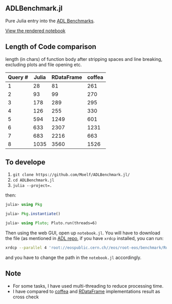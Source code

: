 ## ADLBenchmark.jl
Pure Julia entry into the [ADL Benchmarks](https://github.com/iris-hep/adl-benchmarks-index).

[View the rendered notebook](https://moelf.github.io/ADLBenchmark.jl/)

## Length of Code comparison
length (in chars) of function body after stripping spaces and line breaking, excluding plots and file opening etc.

| Query # | Julia | RDataFrame | coffea |
|-------- |-------| ---------- | ------ |
| 1 |28| 81 | 261 |
| 2 |93| 99 | 270 |
| 3 |178| 289 | 295 |
| 4 |126| 255 | 330 |
| 5 |594| 1249 | 601 |
| 6 |633| 2307 | 1231 |
| 7 |683| 2216 | 663 |
| 8 |1035| 3560 | 1526 |


## To develope
1. `git clone https://github.com/Moelf/ADLBenchmark.jl/`
2. `cd ADLBenchmark.jl`
3. `julia --project=.`

then:
```julia
julia> using Pkg

julia> Pkg.instantiate()

julia> using Pluto; Pluto.run(threads=6)
```

Then using the web GUI, open up `notebook.jl`. You will have to download the file (as mentioned in [ADL repo](https://github.com/iris-hep/adl-benchmarks-index/blob/master/README.md#input-data-files),
if you have `xrdcp` installed, you can run:
```bash
xrdcp --parallel 4 'root://eospublic.cern.ch//eos/root-eos/benchmark/Run2012B_SingleMu.root' ./
```

and you have to change the path in the `notebook.jl` accordingly.

## Note
- For some tasks, I have used multi-threading to reduce processing time.
- I have compared to [coffea](https://github.com/CoffeaTeam/coffea-benchmarks/tree/master) and [RDataFrame](https://github.com/root-project/opendata-benchmarks)
implementations result as cross check 
